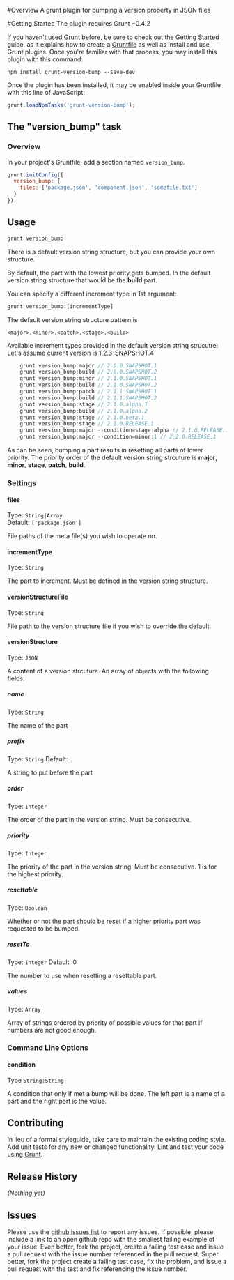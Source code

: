 #Overview
A grunt plugin for bumping a version property in JSON files

#Getting Started
The plugin requires Grunt ~0.4.2

If you haven't used [Grunt](http://gruntjs.com/) before, be sure to check out the [Getting Started](http://gruntjs.com/getting-started) guide, as it explains how to create a [Gruntfile](http://gruntjs.com/sample-gruntfile) as well as install and use Grunt plugins. Once you're familiar with that process, you may install this plugin with this command:

```shell
npm install grunt-version-bump --save-dev
```

Once the plugin has been installed, it may be enabled inside your Gruntfile with this line of JavaScript:

```js
grunt.loadNpmTasks('grunt-version-bump');
```

## The "version_bump" task

### Overview
In your project's Gruntfile, add a section named `version_bump`.

```js
grunt.initConfig({
  version_bump: {
    files: ['package.json', 'component.json', 'somefile.txt']
  }
});

```

## Usage

```js
grunt version_bump
```
There is a default version string structure, but you can provide your own structure.

By default, the part with the lowest priority gets bumped. In the default version string structure that would be the **build** part.

You can specify a different increment type in 1st argument:
```js
grunt version_bump:[incrementType]
```
The default version string structure pattern is
```
<major>.<minor>.<patch>.<stage>.<build>
```
Available increment types provided in the default version string strucutre:<br>
Let's assume current version is 1.2.3-SNAPSHOT.4
```javascript
    grunt version_bump:major // 2.0.0.SNAPSHOT.1
    grunt version_bump:build // 2.0.0.SNAPSHOT.2
    grunt version_bump:minor // 2.1.0.SNAPSHOT.1
    grunt version_bump:build // 2.1.0.SNAPSHOT.2
    grunt version_bump:patch // 2.1.1.SNAPSHOT.1
    grunt version_bump:build // 2.1.1.SNAPSHOT.2
    grunt version_bump:stage // 2.1.0.alpha.1
    grunt version_bump:build // 2.1.0.alpha.2
    grunt version_bump:stage // 2.1.0.beta.1
    grunt version_bump:stage // 2.1.0.RELEASE.1
    grunt version_bump:major --condition=stage:alpha // 2.1.0.RELEASE.1
    grunt version_bump:major --condition=minor:1 // 2.2.0.RELEASE.1
```
As can be seen, bumping a part results in resetting all parts of lower priority. The priority order of the default version string strcuture is **major**, **minor**, **stage**, **patch**, **build**.

### Settings

#### files
Type: `String|Array`  
Default: `['package.json']`

File paths of the meta file(s) you wish to operate on.

#### incrementType
Type: `String`  

The part to increment. Must be defined in the version string structure.

#### versionStructureFile
Type: `String`  

File path to the version structure file if you wish to override the default.

#### versionStructure
Type: `JSON`

A content of a version strcuture. An array of objects with the following fields:
##### name
Type: `String`

The name of the part

##### prefix
Type: `String`
Default: `.`

A string to put before the part

##### order
Type: `Integer`

The order of the part in the version string. Must be consecutive.

##### priority
Type: `Integer`

The priority of the part in the version string. Must be consecutive. 1 is for the highest priority.

##### resettable
Type: `Boolean`

Whether or not the part should be reset if a higher priority part was requested to be bumped.

##### resetTo
Type: `Integer`
Default: 0

The number to use when resetting a resettable part.

##### values
Type: `Array`

Array of strings ordered by priority of possible values for that part if numbers are not good enough.

### Command Line Options
#### condition
Type `String:String`

A condition that only if met a bump will be done. The left part is a name of a part and the right part is the value.

## Contributing
In lieu of a formal styleguide, take care to maintain the existing coding style. Add unit tests for any new or changed functionality. Lint and test your code using [Grunt](http://gruntjs.com/).

## Release History
_(Nothing yet)_

## Issues
Please use the [github issues list](https://github.com/xl8/grunt-coffeelinter/issues) to report any issues. If possible, please include a link to an open github repo with the smallest failing example of your issue. Even better, fork the project, create a failing test case and issue a pull request with the issue number referenced in the pull request. Super better, fork the project create a failing test case, fix the problem, and issue a pull request with the test and fix referencing the issue number. 
